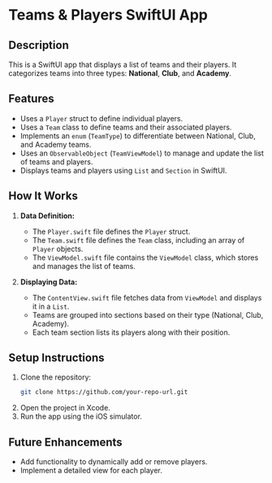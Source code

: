 # Teams & Players SwiftUI App

## Description
This is a SwiftUI app that displays a list of teams and their players. It categorizes teams into three types: **National**, **Club**, and **Academy**.

## Features
- Uses a `Player` struct to define individual players.
- Uses a `Team` class to define teams and their associated players.
- Implements an `enum` (`TeamType`) to differentiate between National, Club, and Academy teams.
- Uses an `ObservableObject` (`TeamViewModel`) to manage and update the list of teams and players.
- Displays teams and players using `List` and `Section` in SwiftUI.

## How It Works
1. **Data Definition:**
   - The `Player.swift` file defines the `Player` struct.
   - The `Team.swift` file defines the `Team` class, including an array of `Player` objects.
   - The `ViewModel.swift` file contains the `ViewModel` class, which stores and manages the list of teams.

2. **Displaying Data:**
   - The `ContentView.swift` file fetches data from `ViewModel` and displays it in a `List`.
   - Teams are grouped into sections based on their type (National, Club, Academy).
   - Each team section lists its players along with their position.

## Setup Instructions
1. Clone the repository:
   ```bash
   git clone https://github.com/your-repo-url.git
   ```
2. Open the project in Xcode.
3. Run the app using the iOS simulator.

## Future Enhancements
- Add functionality to dynamically add or remove players.
- Implement a detailed view for each player.


